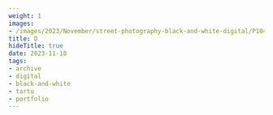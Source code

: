 ```yaml
---
weight: 1
images:
- /images/2023/November/street-photography-black-and-white-digital/P1040727.JPG
title: D
hideTitle: true
date: 2023-11-10
tags:
- archive
- digital
- black-and-white
- tartu
- portfolio
---
```

